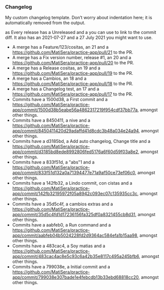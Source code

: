 ### Changelog
My custom changelog template. Don’t worry about indentation here; it is automatically removed from the output.

as 
Every release has a Unreleased and a  you can use to link to the commit diff.
It also has an 2021-07-27 and a 27 July 2021 you might want to use.
- A merge has a Feature/123/cositas, an 21 and a https://github.com/MatiSera/practice-app/pull/21 to the PR.
- A merge has a Fix version number, release #1, an 20 and a https://github.com/MatiSera/practice-app/pull/20 to the PR.
- A merge has a Release cositas, an 19 and a https://github.com/MatiSera/practice-app/pull/19 to the PR.
- A merge has a Cambios, an 18 and a https://github.com/MatiSera/practice-app/pull/18 to the PR.
- A merge has a Changelog test, an 17 and a https://github.com/MatiSera/practice-app/pull/17 to the PR.
- Commits have a 1500d38, a First commit and a https://github.com/MatiSera/practice-app/commit/1500d38b5eabe56a4862317219f954cdf37bb77a, amongst other things.
- Commits have a 8450411, a nive and a https://github.com/MatiSera/practice-app/commit/8450411420d29adaffd41d8cdc3b48a034e24a94, amongst other things.
- Commits have a d3185bd, a Add auto changelog, Change title and a https://github.com/MatiSera/practice-app/commit/d3185bd8ede8992806fed5176a6f60d59f03a8e2, amongst other things.
- Commits have a 833f51d, a "abs"1 and a https://github.com/MatiSera/practice-app/commit/833f51d132a0a71394477e71a9af50ce73ef06c0, amongst other things.
- Commits have a 142fb32, a Lindo commit, con cistas and a https://github.com/MatiSera/practice-app/commit/142fb32195972f05a8942c093ec07c135935cc3c, amongst other things.
- Commits have a 35d5c4f, a cambios extras and a https://github.com/MatiSera/practice-app/commit/35d5c4fd1d17236156fa325df0a8321455cb8d31, amongst other things.
- Commits have a aabfeb0, a Run command and a https://github.com/MatiSera/practice-app/commit/aabfeb04b5024228fd2d9364ac584efa1b15aa98, amongst other things.
- Commits have a 483cac4, a Soy matias and a https://github.com/MatiSera/practice-app/commit/483cac4ac8e5c93c6a42b35e8117c495a245bfb6, amongst other things.
- Commits have a 799038e, a Initial commit and a https://github.com/MatiSera/practice-app/commit/799038e307bade1e4febcdb13b33ebd68818cc20, amongst other things.
